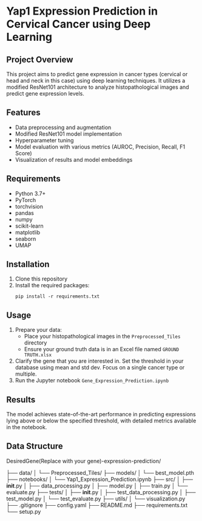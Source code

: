 # Yap1 Expression Prediction in Cervical Cancer using Deep Learning

## Project Overview
This project aims to predict gene expression in cancer types (cervical or head and neck in this case) using deep learning techniques. It utilizes a modified ResNet101 architecture to analyze histopathological images and predict gene expression levels.

## Features
- Data preprocessing and augmentation
- Modified ResNet101 model implementation
- Hyperparameter tuning
- Model evaluation with various metrics (AUROC, Precision, Recall, F1 Score)
- Visualization of results and model embeddings

## Requirements
- Python 3.7+
- PyTorch
- torchvision
- pandas
- numpy
- scikit-learn
- matplotlib
- seaborn
- UMAP

## Installation
1. Clone this repository
2. Install the required packages:
   ```
   pip install -r requirements.txt
   ```

## Usage
1. Prepare your data:
   - Place your histopathological images in the `Preprocessed_Tiles` directory
   - Ensure your ground truth data is in an Excel file named `GROUND TRUTH.xlsx`
2. Clarify the gene that you are interested in. Set the threshold in your database using mean and std dev. Focus on a single cancer type or multiple.
3. Run the Jupyter notebook `Gene_Expression_Prediction.ipynb`

## Results
The model achieves state-of-the-art performance in predicting expressions lying above or below the specified threshold, with detailed metrics available in the notebook.

## Data Structure
DesiredGene(Replace with your gene)-expression-prediction/

├── data/
│   └── Preprocessed_Tiles/
├── models/
│   └── best_model.pth
├── notebooks/
│   └── Yap1_Expression_Prediction.ipynb
├── src/
│   ├── __init__.py
│   ├── data_processing.py
│   ├── model.py
│   ├── train.py
│   └── evaluate.py
├── tests/
│   ├── __init__.py
│   ├── test_data_processing.py
│   ├── test_model.py
│   └── test_evaluate.py
├── utils/
│   └── visualization.py
├── .gitignore
├── config.yaml
├── README.md
├── requirements.txt
└── setup.py
